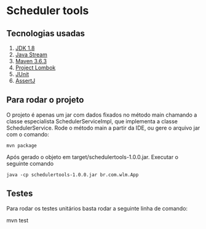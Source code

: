 # Scheduler tools

## Tecnologias usadas

1. [JDK 1.8](https://jdk.java.net/java-se-ri/8-MR3(https://jdk.java.net/java-se-ri/8-MR3))
2. [Java Stream](https://www.baeldung.com/java-8-streams(https://www.baeldung.com/java-8-streams))
3. [Maven 3.6.3](https://maven.apache.org/ref/3.6.3/(https://maven.apache.org/ref/3.6.3/))
4. [Project Lombok](https://projectlombok.org(https://projectlombok.org/)) 
5. [JUnit](https://junit.org/junit5/(https://junit.org/junit5/))
6. [AssertJ](https://joel-costigliola.github.io/assertj/(https://joel-costigliola.github.io/assertj/))

## Para rodar o projeto
O projeto é apenas um jar com dados fixados no método main chamando a classe especialista SchedulerServiceImpl, que implementa a classe SchedulerService. Rode o método main a partir da IDE, ou gere o arquivo jar com o comando:

``
mvn package
``

Após gerado o objeto em target/schedulertools-1.0.0.jar. Executar o seguinte comando

``
java -cp schedulertools-1.0.0.jar br.com.wlm.App
``
## Testes

Para rodar os testes unitários basta rodar a seguinte linha de comando:

mvn test
